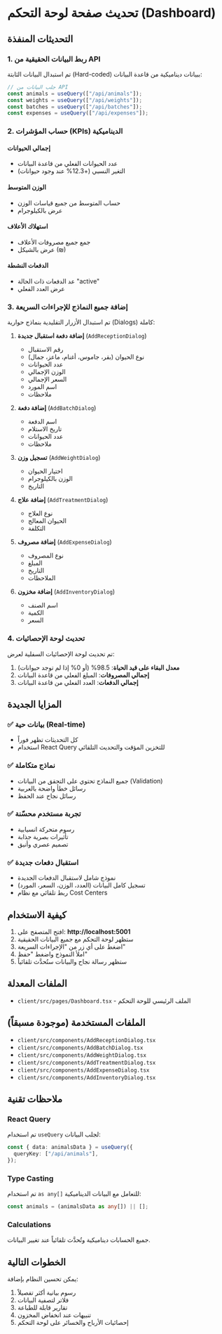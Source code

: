 # تحديث صفحة لوحة التحكم (Dashboard)

## التحديثات المنفذة

### 1. ربط البيانات الحقيقية من API
تم استبدال البيانات الثابتة (Hard-coded) ببيانات ديناميكية من قاعدة البيانات:

```typescript
// جلب البيانات من API
const animals = useQuery(["/api/animals"]);
const weights = useQuery(["/api/weights"]);
const batches = useQuery(["/api/batches"]);
const expenses = useQuery(["/api/expenses"]);
```

### 2. حساب المؤشرات (KPIs) الديناميكية

#### إجمالي الحيوانات
- عدد الحيوانات الفعلي من قاعدة البيانات
- التغير النسبي (+12.3% عند وجود حيوانات)

#### الوزن المتوسط
- حساب المتوسط من جميع قياسات الوزن
- عرض بالكيلوجرام

#### استهلاك الأعلاف
- جمع جميع مصروفات الأعلاف
- عرض بالشيكل (₪)

#### الدفعات النشطة
- عد الدفعات ذات الحالة "active"
- عرض العدد الفعلي

### 3. إضافة جميع النماذج للإجراءات السريعة

تم استبدال الأزرار التقليدية بنماذج حوارية (Dialogs) كاملة:

1. **إضافة دفعة استقبال جديدة** (`AddReceptionDialog`)
   - رقم الاستقبال
   - نوع الحيوان (بقر، جاموس، أغنام، ماعز، جمال)
   - عدد الحيوانات
   - الوزن الإجمالي
   - السعر الإجمالي
   - اسم المورد
   - ملاحظات

2. **إضافة دفعة** (`AddBatchDialog`)
   - اسم الدفعة
   - تاريخ الاستلام
   - عدد الحيوانات
   - ملاحظات

3. **تسجيل وزن** (`AddWeightDialog`)
   - اختيار الحيوان
   - الوزن بالكيلوجرام
   - التاريخ

4. **إضافة علاج** (`AddTreatmentDialog`)
   - نوع العلاج
   - الحيوان المعالج
   - التكلفة

5. **إضافة مصروف** (`AddExpenseDialog`)
   - نوع المصروف
   - المبلغ
   - التاريخ
   - الملاحظات

6. **إضافة مخزون** (`AddInventoryDialog`)
   - اسم الصنف
   - الكمية
   - السعر

### 4. تحديث لوحة الإحصائيات

تم تحديث لوحة الإحصائيات السفلية لعرض:

1. **معدل البقاء على قيد الحياة**: 98.5% (أو 0% إذا لم توجد حيوانات)
2. **إجمالي المصروفات**: المبلغ الفعلي من قاعدة البيانات
3. **إجمالي الدفعات**: العدد الفعلي من قاعدة البيانات

## المزايا الجديدة

### ✅ بيانات حية (Real-time)
- كل التحديثات تظهر فوراً
- استخدام React Query للتخزين المؤقت والتحديث التلقائي

### ✅ نماذج متكاملة
- جميع النماذج تحتوي على التحقق من البيانات (Validation)
- رسائل خطأ واضحة بالعربية
- رسائل نجاح عند الحفظ

### ✅ تجربة مستخدم محسّنة
- رسوم متحركة انسيابية
- تأثيرات بصرية جذابة
- تصميم عصري وأنيق

### ✅ استقبال دفعات جديدة
- نموذج شامل لاستقبال الدفعات الجديدة
- تسجيل كامل البيانات (العدد، الوزن، السعر، المورد)
- ربط تلقائي مع نظام Cost Centers

## كيفية الاستخدام

1. افتح المتصفح على: **http://localhost:5001**
2. ستظهر لوحة التحكم مع جميع البيانات الحقيقية
3. اضغط على أي زر من "الإجراءات السريعة"
4. املأ النموذج واضغط "حفظ"
5. ستظهر رسالة نجاح والبيانات ستُحدَّث تلقائياً

## الملفات المعدلة

- `client/src/pages/Dashboard.tsx` - الملف الرئيسي للوحة التحكم

## الملفات المستخدمة (موجودة مسبقاً)

- `client/src/components/AddReceptionDialog.tsx`
- `client/src/components/AddBatchDialog.tsx`
- `client/src/components/AddWeightDialog.tsx`
- `client/src/components/AddTreatmentDialog.tsx`
- `client/src/components/AddExpenseDialog.tsx`
- `client/src/components/AddInventoryDialog.tsx`

## ملاحظات تقنية

### React Query
تم استخدام `useQuery` لجلب البيانات:
```typescript
const { data: animalsData } = useQuery({
  queryKey: ["/api/animals"],
});
```

### Type Casting
تم استخدام `as any[]` للتعامل مع البيانات الديناميكية:
```typescript
const animals = (animalsData as any[]) || [];
```

### Calculations
جميع الحسابات ديناميكية وتُحدَّث تلقائياً عند تغيير البيانات.

## الخطوات التالية

يمكن تحسين النظام بإضافة:
1. رسوم بيانية أكثر تفصيلاً
2. فلاتر لتصفية البيانات
3. تقارير قابلة للطباعة
4. تنبيهات عند انخفاض المخزون
5. إحصائيات الأرباح والخسائر على لوحة التحكم
